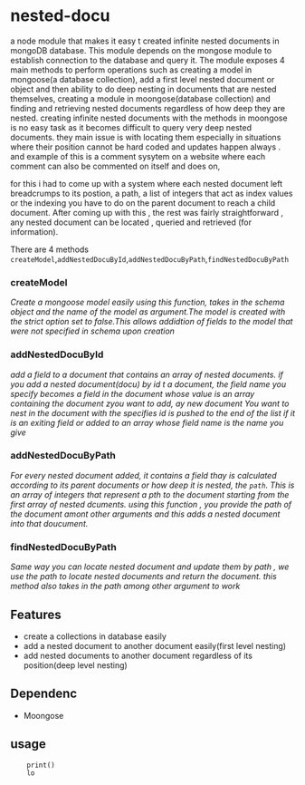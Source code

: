 # nested-docu

a node module that makes it easy t created infinite nested documents in mongoDB database. This module depends on the mongose 
module to establish connection to the database and query it. The module exposes 4 main  methods to perform operations such as creating a model in mongoose(a database collection), add a first level nested document or object and then ability to do deep nesting in documents that are nested themselves, creating a module in moongose(database collection) and finding and retrieving nested documents regardless of how deep they are nested. creating infinite nested documents with the methods in moongose is no easy task as it becomes difficult to query very deep nested documents. they main issue is with locating them especially in situations where their position cannot be hard coded and updates happen always . and example of this is a comment sysytem on a website where each comment can also be commented on itself and does on,

for this i had to come up with  a system where each nested document left breadcrumps to its postion, a path, a list of integers that act as index values or the indexing you have to do on the parent document to reach a child document.
After coming up with this , the rest was fairly straightforward , any nested document can be located , queried and retrieved (for information).

There are 4  methods 
`createModel`,`addNestedDocuById`,`addNestedDocuByPath`,`findNestedDocuByPath`

### createModel 
  *Create a mongoose model easily using this function, takes in the schema object and the name of the model as argument.The model is created with the strict option set to false.This allows addidtion of fields to the model that were not specified in schema upon creation*

### addNestedDocuById
 *add a field to a document that contains an array of nested documents. if you add a nested  document(docu) by id t a document, the field name you specify becomes a field in the document whose value is an array containing the document zyou want to add, ay new document You want to nest in the document with the specifies id is pushed to the end of the list if it is an exiting field or added to an array whose field name is the name you give*

### addNestedDocuByPath
*For every nested document added, it contains a  field thay is calculated according to its parent documents or how deep it is nested, the `path`. This is an array of integers that represent a pth to the document starting from the first array of nested dcuments. using this function , you provide the path of the document amont other arguments and  this adds a nested document into that doucument.*


### findNestedDocuByPath
*Same way you can locate nested document and update them by path , we use the path to locate nested documents and return the document. this method also takes in the path among other argument to work*


## Features

- create a collections in database easily 
- add a  nested document to another document easily(first level nesting)
- add nested documents to another document regardless of its position(deep level nesting)


## Dependenc
- Moongose



## usage


        print()
        lo



